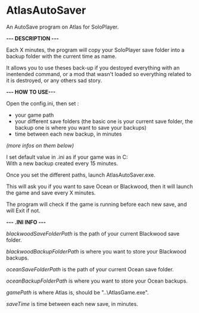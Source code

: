 # AtlasAutoSaver
An AutoSave program on Atlas for SoloPlayer.




**--- DESCRIPTION ---**


Each X minutes, the program will copy your SoloPlayer save folder into a backup folder with the current time as name.

It allows you to use theses back-up if you destoyed everything with an inentended command, or a mod that wasn't loaded so everything related to it is destroyed, or any others sad story.




**--- HOW TO USE---**

Open the config.ini, then set :
  - your game path
  - your different save folders (the basic one is your current save folder, the backup one is where you want to save your backups)
  - time between each new backup, in minutes
 
 *(more infos on them below)*
  
I set default value in .ini as if your game was in C:\
With a new backup created every 15 minutes.

Once you set the different paths, launch AtlasAutoSaver.exe.

This will ask you if you want to save Ocean or Blackwood, then it will launch the game and save every X minutes.

The program will check if the game is running before each new save, and will Exit if not.

**--- .INI INFO ---**

*blackwoodSaveFolderPath* is the path of your current Blackwood save folder.

*blackwoodBackupFolderPath* is where you want to store your Blackwood backups.

*oceanSaveFolderPath* is the path of your current Ocean save folder.

*oceanBackupFolderPath* is where you want to store your Ocean backups.

*gamePath* is where Atlas is, should be "..\AtlasGame.exe".

*saveTime* is time between each new save, in minutes.
